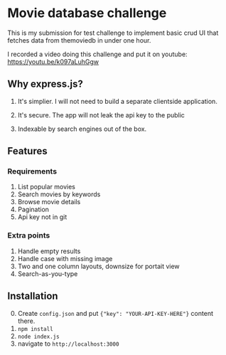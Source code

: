 # Movie database challenge

This is my submission for test challenge to implement basic crud UI that fetches data from themoviedb in under one hour.

I recorded a video doing this challenge and put it on youtube: https://youtu.be/k097aLuhGgw


## Why express.js?

1) It's simplier. I will not need to build a separate clientside application.

2) It's secure. The app will not leak the api key to the public

3) Indexable by search engines out of the box.

## Features


### Requirements

1) List popular movies
2) Search movies by keywords
3) Browse movie details
4) Pagination
5) Api key not in git

### Extra points
1) Handle empty results
2) Handle case with missing image
3) Two and one column layouts, downsize for portait view
4) Search-as-you-type

## Installation

0) Create `config.json` and put `{"key": "YOUR-API-KEY-HERE"}` content there. 
1) `npm install`
2) `node index.js`
3) navigate to `http://localhost:3000`

